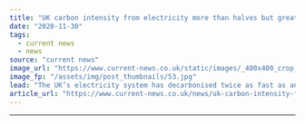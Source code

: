 ```yaml
---
title: "UK carbon intensity from electricity more than halves but greater flexibility needed"
date: "2020-11-30"
tags: 
  - current news
  - news
source: "current news"
image_url: "https://www.current-news.co.uk/static/images/_400x400_crop_center-center/Emissions-Credit-Árpád-Kiss-Unsplash.jpg"
image_fp: "/assets/img/post_thumbnails/53.jpg"
lead: "​The UK’s electricity system has decarbonised twice as fast as any other major economy, according to a new report by Drax Electric Insights."
article_url: "https://www.current-news.co.uk/news/uk-carbon-intensity-from-electricity-more-than-halves-but-greater-flexibility-needed?utm_source=rss-feeds&utm_medium=rss&utm_campaign=rss"
---
```


---

